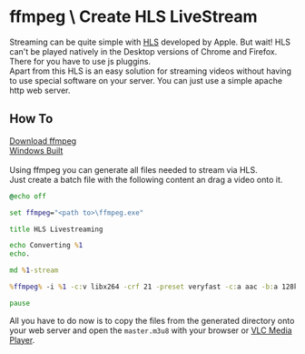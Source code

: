 # ffmpeg \ Create HLS LiveStream
Streaming can be quite simple with <a href="https://developer.apple.com/streaming/
">HLS</a> developed by Apple. But wait! HLS can't be played natively in the Desktop versions of Chrome and Firefox. There for you have to use js pluggins.<br/>
Apart from this HLS is an easy solution for streaming videos without having to use special software on your server. You can just use a simple apache http web server.
## How To
<a href="https://ffmpeg.org/download.html">Download ffmpeg</a><br/>
<a href="https://ffmpeg.zeranoe.com/builds/">Windows Built</a><br/>
<br/>
Using ffmpeg you can generate all files needed to stream via HLS.<br/>
Just create a batch file with the following content an drag a video onto it.<br/>

```cmd
@echo off

set ffmpeg="<path to>\ffmpeg.exe"

title HLS Livestreaming

echo Converting %1
echo.

md %1-stream

%ffmpeg% -i %1 -c:v libx264 -crf 21 -preset veryfast -c:a aac -b:a 128k -ac 2 -f hls -hls_time 4 -hls_playlist_type event %1-stream\master.m3u8

pause
```
All you have to do now is to copy the files from the generated directory onto your web server and open the `master.m3u8` with your browser or <a href="https://www.videolan.org/vlc/">VLC Media Player</a>.
